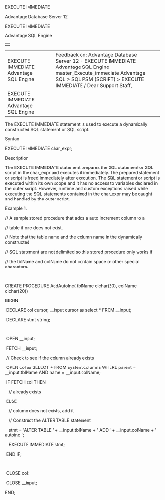 EXECUTE IMMEDIATE




Advantage Database Server 12  

EXECUTE IMMEDIATE

Advantage SQL Engine

|  |
| --- |
|  |

|  |  |  |  |  |
| --- | --- | --- | --- | --- |
| EXECUTE IMMEDIATE  Advantage SQL Engine |  |  | Feedback on: Advantage Database Server 12 - EXECUTE IMMEDIATE Advantage SQL Engine master\_Execute\_immediate Advantage SQL > SQL PSM (SCRIPT) > EXECUTE IMMEDIATE / Dear Support Staff, |  |
| EXECUTE IMMEDIATE  Advantage SQL Engine |  |  |  |  |

The EXECUTE IMMEDIATE statement is used to execute a dynamically constructed SQL statement or SQL script.

Syntax

EXECUTE IMMEDIATE char\_expr;

Description

The EXECUTE IMMEDIATE statement prepares the SQL statement or SQL script in the char\_expr and executes it immediately. The prepared statement or script is freed immediately after execution. The SQL statement or script is executed within its own scope and it has no access to variables declared in the outer script. However, runtime and custom exceptions raised while executing the SQL statements contained in the char\_expr may be caught and handled by the outer script.

Example 1.

// A sample stored procedure that adds a auto increment column to a

// table if one does not exist.

// Note that the table name and the column name in the dynamically constructed

// SQL statement are not delimited so this stored procedure only works if

// the tblName and colName do not contain space or other special characters.

 

CREATE PROCEDURE AddAutoInc( tblName cichar(20), colName cichar(20))

BEGIN

 DECLARE col cursor, \_\_input cursor as select \* FROM \_\_input;

 DECLARE stmt string;

 

 OPEN \_\_input;

 FETCH \_\_input;

 // Check to see if the column already exists

 OPEN col as SELECT \* FROM system.columns WHERE parent = \_\_input.tblName AND name = \_\_input.colName;

 IF FETCH col THEN

   // already exists

 ELSE

   // column does not exists, add it

   // Construct the ALTER TABLE statement

   stmt = 'ALTER TABLE ' + \_\_input.tblName + ' ADD ' + \_\_input.colName + ' autoinc ';

   EXECUTE IMMEDIATE stmt;

 END IF;

 

 CLOSE col;

 CLOSE \_\_input;    

END;